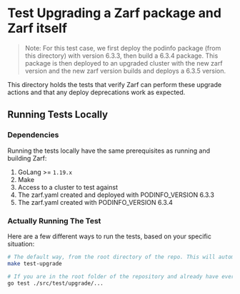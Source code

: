 # Test Upgrading a Zarf package and Zarf itself

> Note: For this test case, we first deploy the podinfo package (from this directory) with version 6.3.3, then build a 6.3.4 package.  This package is then deployed to an upgraded cluster with the new zarf version and the new zarf version builds and deploys a 6.3.5 version.

This directory holds the tests that verify Zarf can perform these upgrade actions and that any deploy deprecations work as expected.

## Running Tests Locally

### Dependencies

Running the tests locally have the same prerequisites as running and building Zarf:

1. GoLang >= `1.19.x`
1. Make
1. Access to a cluster to test against
1. The zarf.yaml created and deployed with PODINFO_VERSION 6.3.3
1. The zarf.yaml created with PODINFO_VERSION 6.3.4

### Actually Running The Test

Here are a few different ways to run the tests, based on your specific situation:

``` bash
# The default way, from the root directory of the repo. This will automatically build any Zarf related resources if they don't already exist (i.e. binary, init-package, example packages):
make test-upgrade
```

``` bash
# If you are in the root folder of the repository and already have everything built (i.e., the binary, the init-package and the flux-test example package):
go test ./src/test/upgrade/...
```
